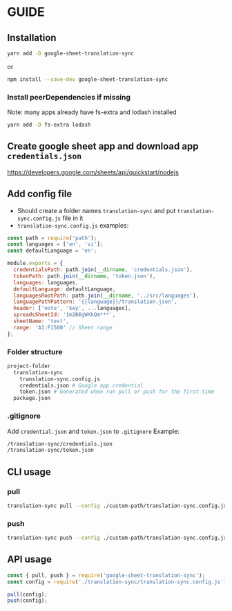 # GUIDE

## Installation

```bash
yarn add -D google-sheet-translation-sync
```

or

```bash
npm install --save-dev google-sheet-translation-sync
```

### Install peerDependencies if missing

Note: many apps already have fs-extra and lodash installed

```bash
yarn add -D fs-extra lodash
```

## Create google sheet app and download app `credentials.json`

https://developers.google.com/sheets/api/quickstart/nodejs

## Add config file

- Should create a folder names `translation-sync` and put `translation-sync.config.js` file in it
- `translation-sync.config.js` examples:

```js
const path = require('path');
const languages = ['en', 'vi'];
const defaultLanguage = 'en';

module.exports = {
  credentialsPath: path.join(__dirname, 'credentials.json'),
  tokenPath: path.join(__dirname, 'token.json'),
  languages: languages,
  defaultLanguage: defaultLanguage,
  languagesRootPath: path.join(__dirname, '../src/languages'),
  languagePathPattern: '{{language}}/translation.json',
  header: ['note', 'key', ...languages],
  spreadsSheetId: '1m2BEgWXkQm***',
  sheetName: 'test',
  range: 'A1:F1500' // Sheet range
};
```

### Folder structure

```bash
project-folder
  translation-sync
    translation-sync.config.js
    credentials.json # Google app credential
    token.json # Generated when run pull or push for the first time
  package.json
```

### .gitignore

Add `credential.json` and `token.json` to `.gitignore`
Example:

```bash
/translation-sync/credentials.json
/translation-sync/token.json
```

## CLI usage

### pull

```bash
translation-sync pull --config ./custom-path/translation-sync.config.js
```

### push

```bash
translation-sync push --config ./custom-path/translation-sync.config.js
```

## API usage

```js
const { pull, push } = require('google-sheet-translation-sync');
const config = require('./translation-sync/translation-sync.config.js');

pull(config);
push(config);
```
